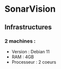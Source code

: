# SonarVision

## Infrastructures

### 2 machines :
* Version : Debian 11
* RAM : 4GB
* Processeur : 2 coeurs


